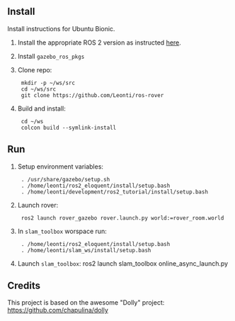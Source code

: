## Install

Install instructions for Ubuntu Bionic.

1. Install the appropriate ROS 2 version as instructed [here](https://index.ros.org/doc/ros2/Installation/Linux-Install-Debians/).

1. Install `gazebo_ros_pkgs`

1. Clone repo:

        mkdir -p ~/ws/src
        cd ~/ws/src
        git clone https://github.com/Leonti/ros-rover

1. Build and install:

        cd ~/ws
        colcon build --symlink-install

## Run

1. Setup environment variables:

        . /usr/share/gazebo/setup.sh
        . /home/leonti/ros2_eloquent/install/setup.bash
        . /home/leonti/development/ros2_tutorial/install/setup.bash

2. Launch rover:

        ros2 launch rover_gazebo rover.launch.py world:=rover_room.world

3. In `slam_toolbox` worspace run:
 
        . /home/leonti/ros2_eloquent/install/setup.bash
        . /home/leonti/slam_ws/install/setup.bash
4. Launch `slam_toolbox`:
        ros2 launch slam_toolbox online_async_launch.py


## Credits
This project is based on the awesome "Dolly" project: https://github.com/chapulina/dolly
     